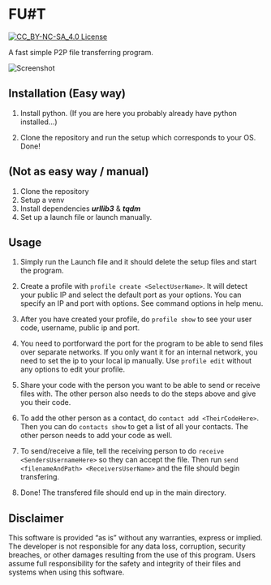 
# FU#T
[![CC_BY-NC-SA_4.0 License](https://img.shields.io/badge/License-CC_BY--NC--SA_4.0-purple)](https://creativecommons.org/licenses/by-nc-sa/4.0/)

A fast simple P2P file transferring program.

![Screenshot](https://i.postimg.cc/4yk2VYfX/image-2025-10-19-050431667.png)


## Installation (Easy way)
1. Install python. (If you are here you probably already have python installed...)

2. Clone the repository and run the setup which corresponds to your OS. Done!

## (Not as easy way / manual)

1. Clone the repository
2. Setup a venv
3. Install dependencies ***urllib3*** & ***tqdm***
4. Set up a launch file or launch manually.
## Usage

1. Simply run the Launch file and it should delete the setup files and start the program.

2. Create a profile with ```profile create <SelectUserName>```. It will detect your public IP and select the default port as your options. You can specify an IP and port with options. See command options in help menu.

3. After you have created your profile, do ```profile show``` to see your user code, username, public ip and port.

4. You need to portforward the port for the program to be able to send files over separate networks. If you only want it for an internal network, you need to set the ip to your local ip manually. Use ```profile edit``` without any options to edit your profile.

5. Share your code with the person you want to be able to send or receive files with. The other person also needs to do the steps above and give you their code.

6. To add the other person as a contact, do ```contact add <TheirCodeHere>```. Then you can do ```contacts show``` to get a list of all your contacts. The other person needs to add your code as well.

7. To send/receive a file, tell the receiving person to do ```receive <SendersUsernameHere>``` so they can accept the file. Then run ```send <filenameAndPath> <ReceiversUserName>``` and the file should begin transfering.

8. Done! The transfered file should end up in the main directory.


## Disclaimer

This software is provided “as is” without any warranties, express or implied. The developer is not responsible for any data loss, corruption, security breaches, or other damages resulting from the use of this program. Users assume full responsibility for the safety and integrity of their files and systems when using this software.
